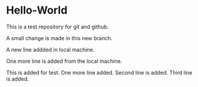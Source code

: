 # Hello-World
This is a test repository for git and github.

A small change is made in this new branch.

A new line addded in local machine.

One more line is added from the local machine.

This is added for test.
One more line added. Second line is added. Third line is added.
